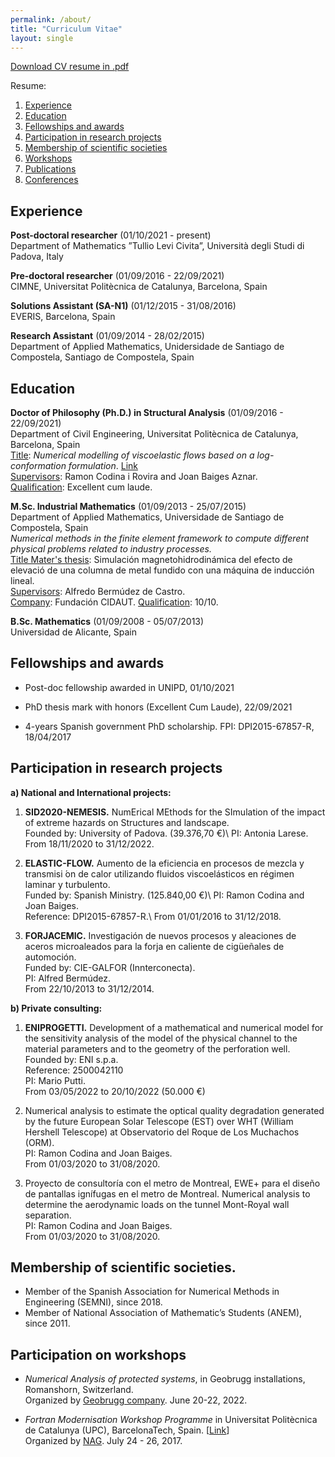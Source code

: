 ```yaml
---
permalink: /about/
title: "Curriculum Vitae"
layout: single
---
```


[Download CV resume in .pdf](https://laura-moreno.github.io/assets/docs/CV_220919.pdf)

Resume:
1. [Experience](#experience)
2. [Education](#education)
3. [Fellowships and awards](#fellowships-and-awards)
4. [Participation in research projects](#participation-in-research-projects)
5. [Membership of scientific societies](#membership-of-scientific-societies])
6. [Workshops](#participation-on-workshops)
7. [Publications](https://laura-moreno.github.io/publications/)
8. [Conferences](https://laura-moreno.github.io/presentations/)


## Experience
**Post-doctoral researcher** (01/10/2021 - present)\
Department of Mathematics ”Tullio Levi Civita”, Università degli Studi di Padova, Italy

**Pre-doctoral researcher** (01/09/2016 - 22/09/2021)\
CIMNE, Universitat Politècnica de Catalunya, Barcelona, Spain

**Solutions Assistant (SA-N1)** (01/12/2015 - 31/08/2016)\
EVERIS, Barcelona, Spain

**Research Assistant** (01/09/2014 - 28/02/2015)\
Department of Applied Mathematics, Unidersidade de Santiago de Compostela, Santiago de
Compostela, Spain

## Education
**Doctor of Philosophy (Ph.D.) in Structural Analysis** (01/09/2016 - 22/09/2021)\
Department of Civil Engineering, Universitat Politècnica de Catalunya, Barcelona, Spain\
<u>Title</u>: *Numerical modelling of viscoelastic flows based on a log-conformation formulation*. [Link](https://laura-moreno.github.io/assets/docs/PhDThesisLauraMoreno.pdf)\
<u>Supervisors</u>: Ramon Codina i Rovira and Joan Baiges Aznar.\
<u>Qualification</u>: Excellent cum laude.

**M.Sc. Industrial Mathematics** (01/09/2013 - 25/07/2015)\
Department of Applied Mathematics, Universidade de Santiago de Compostela, Spain\
*Numerical methods in the finite element framework to compute different physical problems
related to industry processes.*\
<u>Title Mater's thesis</u>: Simulación magnetohidrodinámica del efecto de elevació de una columna de metal fundido con una máquina de inducción lineal. \
<u>Supervisors</u>: Alfredo Bermúdez de Castro.\
<u>Company</u>: Fundación CIDAUT.
<u>Qualification</u>: 10/10.

**B.Sc. Mathematics** (01/09/2008 - 05/07/2013)\
Universidad de Alicante, Spain

## Fellowships and awards

* Post-doc fellowship awarded in UNIPD, 01/10/2021

* PhD thesis mark with honors (Excellent Cum Laude), 22/09/2021

* 4-years Spanish government PhD scholarship. FPI: DPI2015-67857-R, 18/04/2017

## Participation in research projects

**a) National and International projects:**
1. **SID2020-NEMESIS.** NumErical MEthods for the SImulation of the impact of extreme hazards on Structures and landscape.\
Founded by: University of Padova. (39.376,70 €)\ 
PI: Antonia Larese.\
From 18/11/2020 to 31/12/2022. 

2. **ELASTIC-FLOW.** Aumento de la eficiencia en procesos de mezcla y transmisi ́on de calor utilizando fluidos viscoelásticos en régimen laminar y turbulento.\
Funded by: Spanish Ministry. (125.840,00 €)\ 
PI: Ramon Codina and Joan Baiges.\
Reference: DPI2015-67857-R.\ 
From 01/01/2016 to 31/12/2018. 

3. **FORJACEMIC.** Investigación de nuevos procesos y aleaciones de aceros microaleados para la forja en caliente de cigüeñales de automoción.\
Funded by: CIE-GALFOR (Innterconecta).\
PI: Alfred Bermúdez.\
From 22/10/2013 to 31/12/2014.

**b) Private consulting:**
1. **ENIPROGETTI.** Development of a mathematical and numerical model for the sensitivity analysis of the model of the physical channel to the material parameters and to the geometry of the perforation well.\
Founded by: ENI s.p.a.\
Reference: 2500042110\
PI: Mario Putti.\
From 03/05/2022 to 20/10/2022 (50.000 €)

2. Numerical analysis to estimate the optical quality degradation generated by the future European Solar Telescope (EST) over WHT (William Hershell Telescope) at Observatorio del Roque de Los Muchachos (ORM).\
PI: Ramon Codina and Joan Baiges.\
From 01/03/2020 to 31/08/2020.

3. Proyecto de consultoría con el metro de Montreal, EWE+ para el diseño de pantallas ignífugas en el metro de Montreal. Numerical analysis to determine the aerodynamic loads on the tunnel Mont-Royal wall separation.\
PI: Ramon Codina and Joan Baiges.\
From 01/03/2020 to 31/08/2020.

## Membership of scientific societies.

* Member of the Spanish Association for Numerical Methods in Engineering (SEMNI), since 2018. 
* Member of National Association of Mathematic’s Students (ANEM), since 2011. 

## Participation on workshops

* *Numerical Analysis of protected systems*, in Geobrugg installations, Romanshorn, Switzerland.\
Organized by [Geobrugg company](https://www.geobrugg.com/en/Geobrugg-Safety-is-our-nature-114435.html). June 20-22, 2022.

* *Fortran Modernisation Workshop Programme* in Universitat Politècnica de Catalunya (UPC), BarcelonaTech, Spain. [[Link](http://aulas.cimne.com/vnews/10048/workshop---fortran-modernisation-workshop])]\
Organized by [NAG](https://www.nag.com/). July 24 - 26, 2017.

